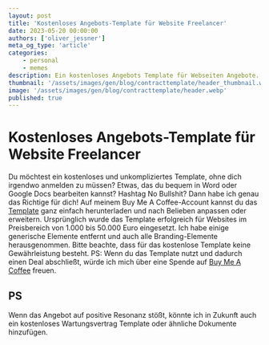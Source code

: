 ```yaml
---
layout: post
title: 'Kostenloses Angebots-Template für Website Freelancer'
date: 2023-05-20 00:00:00
authors: ['oliver_jessner']
meta_og_type: 'article'
categories:
    - personal
    - memes
description: Ein kostenloses Angebots Template für Webseiten Angebote.
thumbnail: '/assets/images/gen/blog/contracttemplate/header_thumbnail.webp'
image: '/assets/images/gen/blog/contracttemplate/header.webp'
published: true
---
```


# Kostenloses Angebots-Template für Website Freelancer

Du möchtest ein kostenloses und unkompliziertes Template, ohne dich irgendwo anmelden zu müssen? Etwas, das du bequem in Word oder Google Docs bearbeiten kannst? Hashtag No Bullshit? Dann habe ich genau das Richtige für dich! Auf meinem Buy Me A Coffee-Account kannst du das [Template](https://www.buymeacoffee.com/oliverjessner/e/136276) ganz einfach herunterladen und nach Belieben anpassen oder erweitern. Ursprünglich wurde das Template erfolgreich für Websites im Preisbereich von 1.000 bis 50.000 Euro eingesetzt. Ich habe einige generische Elemente entfernt und auch alle Branding-Elemente herausgenommen. Bitte beachte, dass für das kostenlose Template keine Gewährleistung besteht. PS: Wenn du das Template nutzt und dadurch einen Deal abschließt, würde ich mich über eine Spende auf [Buy Me A Coffee](https://www.buymeacoffee.com/oliverjessner/) freuen.

## PS

Wenn das Angebot auf positive Resonanz stößt, könnte ich in Zukunft auch ein kostenloses Wartungsvertrag Template oder ähnliche Dokumente hinzufügen.
